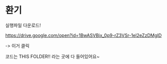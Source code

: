# 환기
실행파일 다운로드!

https://drive.google.com/open?id=1BwASVBix_0p9-rZ3VSr-1el2eZzDMgID

-> 이거 클릭

코드는 THIS FOLDER!! 라는 곳에 다 들어있어요~
